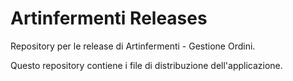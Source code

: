 # Artinfermenti Releases

Repository per le release di Artinfermenti - Gestione Ordini.

Questo repository contiene i file di distribuzione dell'applicazione.